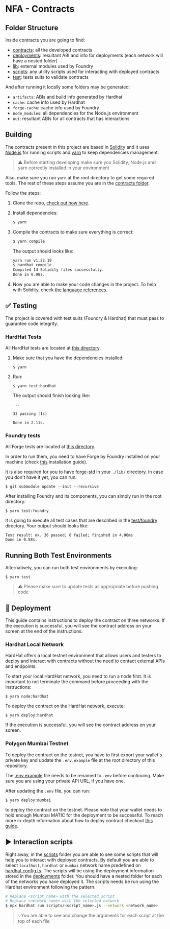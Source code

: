 # NFA - Contracts

## Folder Structure

Inside contracts you are going to find:
- [contracts](./contracts): all the developed contracts
- [deployments](./deployments): resultant ABI and info for deployments (each network will have a nested folder)
- [lib](./lib): external modules used by Foundry
- [scripts](./scripts): any utility scripts used for interacting with deployed contracts
- [test](./test): tests suits to validate contracts

And after running it locally some folders may be generated:

- `artifacts`: ABIs and build info generated by Hardhat
- `cache`: cache info used by Hardhat
- `forge-cache`: cache info used by Foundry
- `node_modules`: all dependencies for the Node.js environment
- `out`: resultant ABIs for all contracts that has interactions

## Building

The contracts present in this project are based in [Solidity](https://github.com/ethereum/solidity) and it uses [Node.js](https://nodejs.org/) for running scripts and [yarn](https://yarnpkg.com/) to keep dependencies management.

> ⚠️ Before starting developing make sure you Solidity, Node.js and yarn correctly installed in your environment

Also, make sure you run `yarn` at the root directory to get some required tools.  The rest of these steps assume you are in the [contracts folder](./).

Follow the steps:

1. Clone the repo, [check out how here](https://docs.github.com/en/repositories/creating-and-managing-repositories/cloning-a-repository).

2. Install dependencies:

   ```bash
   $ yarn
   ```

3. Compile the contracts to make sure everything is correct:

   ```bash
   $ yarn compile
   ```

   The output should looks like:

   ```bash
   yarn run v1.22.19
   $ hardhat compile
   Compiled 14 Solidity files successfully.
   Done in 0.98s.
   ```

4. Now you are able to make your code changes in the project. To help with Solidity, check [the language references](https://docs.soliditylang.org/).

## ✅ Testing

The project is covered with test suits (Foundry & Hardhat) that must pass to guarantee code integrity.

### HardHat Tests

All HardHat tests are located at [this directory](./test).

1.  Make sure that you have the dependencies installed:

    ```
    $ yarn
    ```

2.  Run:

    ```
    $ yarn test:hardhat
    ```

    The output should finish looking like:

    ```
    ...

    33 passing (1s)

    Done in 2.11s.
    ```

### Foundry tests

All Forge tests are located at [this directory](./test/foundry).

In order to run them, you need to have Forge by Foundry installed on your machine (check [this](https://book.getfoundry.sh/getting-started/installation.html) installation guide).

It is also required for you to have [forge-std](https://github.com/foundry-rs/forge-std/tree/cd7d533f9a0ee0ec02ad81e0a8f262bc4203c653) in your `./lib/` directory. In case you don't have it yet, you can run:

```
$ git submodule update --init --recursive
```

After installing Foundry and its components, you can simply run in the root directory:

```
$ yarn test:foundry
```

It is going to execute all test cases that are described in the [test/foundry](./test/foundry/) directory. Your output should looks like:

```
Test result: ok. 36 passed; 0 failed; finished in 4.06ms
Done in 0.58s.
```

## Running Both Test Environments

Alternatively, you can run both test environments by executing:

```
$ yarn test
```

> ⚠️ Please make sure to update tests as appropriate before pushing code

## 🚀 Deployment

This guide contains instructions to deploy the contract on three networks. If the execution is successful, you will see the contract address on your screen at the end of the instructions.

### **Hardhat Local Network**

HardHat offers a local testnet environment that allows users and testers to deploy and interact with contracts without the need to contact external APIs and endpoints.

To start your local HardHat network, you need to run a node first. It is important to not terminate the command before proceeding with the instructions:

```
$ yarn node:hardhat
```

To deploy the contract on the HardHat network, execute:

```
$ yarn deploy:hardhat
```

If the execution is successful, you will see the contract address on your screen.

### **Polygon Mumbai Testnet**

To deploy the contract on the testnet, you have to first export your wallet's private key and update the `.env.example` file at the root directory of this repository.

The [.env.example](./.env.example) file needs to be renamed to `.env` before continuing. Make sure you are using your private API URL, if you have one.

After updating the `.env` file, you can run:

```
$ yarn deploy:mumbai
```

to deploy the contract on the testnet. Please note that your wallet needs to hold enough Mumbai MATIC for the deployment to be successful. To reach more in-depth information about how to deploy contract checkout [this guide](https://wiki.polygon.technology/docs/develop/alchemy).

<!-- TODO: add this section after the mainnet setup is done and tested
**Polygon main-net**

To deploy the contract on the testnet, you have to first export your wallet's private key and update the `.env.example` file at the root directory of this repository.

The [.env.example](./.env.example) file needs to be renamed to `.env` before continuing. Make sure you are using your private API URL, if you have one.

After updating the `.env` file, you can run:

```
yarn deploy:mainnet
```

to deploy the contract on the testnet. Please note that your wallet needs to hold enough Mumbai MATIC for the deployment to be successful.
-->

## ▶️ Interaction scripts

Right away, in the [scripts](./scripts/) folder you are able to see some scripts that will help you to interact with deployed contracts. By default you are able to select `localhost`, `hardhat` or `mumbai` network name predefined on [hardhat.config.ts](./hardhat.config.ts). The scripts will be using the deployment information stored in the [deployments](./deployments/) folder. You should have a nested folder for each of the networks you have deployed it. The scripts needs be run using the Hardhat environment following the pattern:

```bash
# Replace <script_name> with the selected script
# Replace <network_name> with the selected network
$ npx hardhat run scripts/<script_name>.js --network <network_name>
```

> 💡You are able to see and change the arguments for each script at the top of each file

<!-- TODO: add the commands here when they are done
### Admin commands

The project should provide a way for interacting with the contract as owner with CLI.

> 🛠️ Work in progress...

-->